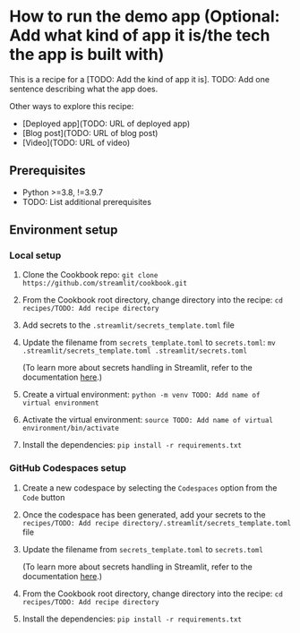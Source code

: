 # How to run the demo app (Optional: Add what kind of app it is/the tech the app is built with)
This is a recipe for a [TODO: Add the kind of app it is]. TODO: Add one sentence describing what the app does.

Other ways to explore this recipe:
* [Deployed app](TODO: URL of deployed app)
* [Blog post](TODO: URL of blog post)
* [Video](TODO: URL of video)

## Prerequisites
* Python >=3.8, !=3.9.7
* TODO: List additional prerequisites 

## Environment setup
### Local setup
1. Clone the Cookbook repo: `git clone https://github.com/streamlit/cookbook.git`
2. From the Cookbook root directory, change directory into the recipe: `cd recipes/TODO: Add recipe directory`
3. Add secrets to the `.streamlit/secrets_template.toml` file
4. Update the filename from `secrets_template.toml` to `secrets.toml`: `mv .streamlit/secrets_template.toml .streamlit/secrets.toml`
  
    (To learn more about secrets handling in Streamlit, refer to the documentation [here](https://docs.streamlit.io/develop/concepts/connections/secrets-management).)
5. Create a virtual environment: `python -m venv TODO: Add name of virtual environment`
6. Activate the virtual environment: `source TODO: Add name of virtual environment/bin/activate`  
7. Install the dependencies: `pip install -r requirements.txt`

### GitHub Codespaces setup
1. Create a new codespace by selecting the `Codespaces` option from the `Code` button
2. Once the codespace has been generated, add your secrets to the `recipes/TODO: Add recipe directory/.streamlit/secrets_template.toml` file
3. Update the filename from `secrets_template.toml` to `secrets.toml`
  
    (To learn more about secrets handling in Streamlit, refer to the documentation [here](https://docs.streamlit.io/develop/concepts/connections/secrets-management).)
4. From the Cookbook root directory, change directory into the recipe: `cd recipes/TODO: Add recipe directory`
5. Install the dependencies: `pip install -r requirements.txt`
